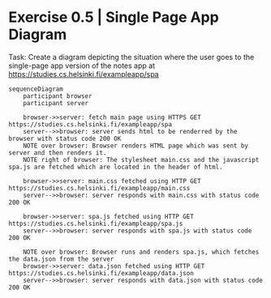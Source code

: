# Exercise 0.5 | Single Page App Diagram

Task: Create a diagram depicting the situation where the user goes to the single-page app version of the notes app at https://studies.cs.helsinki.fi/exampleapp/spa

```mermaid
sequenceDiagram
    participant browser
    participant server

    browser->>server: fetch main page using HTTPS GET https://studies.cs.helsinki.fi/exampleapp/spa
    server-->>browser: server sends html to be renderred by the browser with status code 200 OK
    NOTE over browser: Browser renders HTML page which was sent by server and then renders it.
    NOTE right of browser: The stylesheet main.css and the javascript spa.js are fetched which are located in the header of html.

    browser->>server: main.css fetched using HTTP GET https://studies.cs.helsinki.fi/exampleapp/main.css
    server-->>browser: server responds with main.css with status code 200 OK

    browser->>server: spa.js fetched using HTTP GET https://studies.cs.helsinki.fi/exampleapp/spa.js
    server-->>browser: server responds with spa.js with status code 200 OK

    NOTE over browser: Browser runs and renders spa.js, which fetches the data.json from the server
    browser->>server: data.json fetched using HTTP GET https://studies.cs.helsinki.fi/exampleapp/data.json
    server-->>browser: server responds with data.json with status code 200 OK

```
